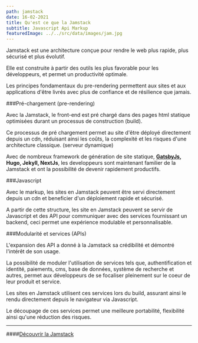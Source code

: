 ```yaml
---
path: jamstack
date: 16-02-2021
title: Qu'est ce que la Jamstack
subtitle: Javascript Api Markup
featuredImage: ../../src/data/images/jam.jpg
---
```


Jamstack est une architecture conçue pour rendre le web plus rapide, plus sécurisé et plus évolutif.

Elle est construite à partir des outils les plus favorable pour les développeurs, et permet un productivité optimale.

Les principes fondamentaux du pre-rendering permettent aux sites et aux applications d'être livrés avec plus de confiance et de résilience que jamais.

###Pré-chargement (pre-rendering)

Avec la Jamstack, le front-end est pré chargé dans des pages html statique optimisées durant un processus de construction (build).

Ce processus de pré chargement permet au site d'être déployé directement depuis un cdn, réduisant ainsi les coûts, la complexité et les risques d'une architecture classique. (serveur dynamique)

Avec de nombreux framework de génération de site statique, **[GatsbyJs](/gatsby), Hugo, Jekyll, NextJs**, les developpeurs sont maintenant familier de la Jamstack et ont la possibilité de devenir rapidement productifs.

###Javascript

Avec le markup, les sites en Jamstack peuvent être servi directement depuis un cdn et beneficier d'un déploiement rapide et sécurisé.

A partir de cette structure, les site en Jamstack peuvent se servir de Javascript et des API pour communiquer avec des services fournissant un backend, ceci permet une expérience modulable et personnalisable.

###Modularité et services (APIs)

L'expansion des API a donné à la Jamstack sa crédibilité et démontré l'intérêt de son usage.

La possibilité de moduler l'utilisation de services tels que, authentification et identité, paiements, cms, base de données, système de recherche et autres, permet aux développeurs de se focaliser pleinement sur le coeur de leur produit et service.

Les sites en Jamstack utilisent ces services lors du build, assurant ainsi le rendu directement depuis le navigateur via Javascript.

Le découpage de ces services permet une meilleure portabilité, flexibilité ainsi qu'une réduction des risques.

---

####[Découvrir la Jamstack](https://jamstack.org/)
